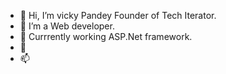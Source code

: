 - 👋 Hi, I’m vicky Pandey Founder of Tech Iterator.
- 👀 I’m a Web developer.
- 🌱 Currrently working ASP.Net framework.
- 💞️ 
- 📫 

<!---
vp7569-tech/vp7569-tech is a ✨ special ✨ repository because its `README.md` (this file) appears on your GitHub profile.
You can click the Preview link to take a look at your changes.
--->
